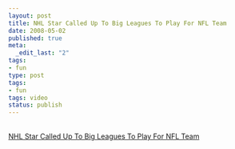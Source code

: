 ```yaml
---
layout: post
title: NHL Star Called Up To Big Leagues To Play For NFL Team
date: 2008-05-02
published: true
meta:
  _edit_last: "2"
tags:
- fun
type: post
tags:
- fun
tags: video
status: publish
---
```

<br />[NHL Star Called Up To Big Leagues To Play For NFL Team](http://www.theonion.com/content/video/nhl_star_called_up_to_big_leagues?utm_source=videoembed)

